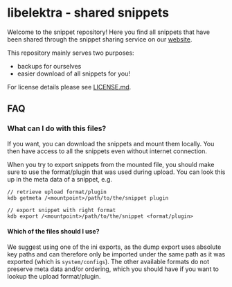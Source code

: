 # libelektra - shared snippets #

Welcome to the snippet repository! Here you find all snippets that have
been shared through the snippet sharing service on our
[website](https://www.libelektra.org).

This repository mainly serves two purposes:

- backups for ourselves
- easier download of all snippets for you!

For license details please see [LICENSE.md](LICENSE.md).

## FAQ ##

### What can I do with this files? ###

If you want, you can download the snippets and mount them locally. You
then have access to all the snippets even without internet connection.

When you try to export snippets from the mounted file, you should make
sure to use the format/plugin that was used during upload. You can look
this up in the meta data of a snippet, e.g.
```
// retrieve upload format/plugin
kdb getmeta /<mountpoint>/path/to/the/snippet plugin

// export snippet with right format
kdb export /<mountpoint>/path/to/the/snippet <format/plugin>
```

#### Which of the files should I use? ####

We suggest using one of the ini exports, as the dump export uses absolute
key paths and can therefore only be imported under the same path as it was
exported (which is `system/configs`). The other available formats do not
preserve meta data and/or ordering, which you should have if you want to
lookup the upload format/plugin.
